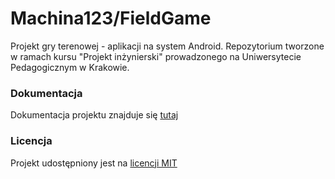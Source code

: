 # Machina123/FieldGame

Projekt gry terenowej - aplikacji na system Android. Repozytorium tworzone w ramach kursu "Projekt inżynierski" prowadzonego na Uniwersytecie Pedagogicznym w Krakowie.

### Dokumentacja

Dokumentacja projektu znajduje się [tutaj](https://machina123.github.io/FieldGame/)

### Licencja

Projekt udostępniony jest na [licencji MIT](./LICENSE)
